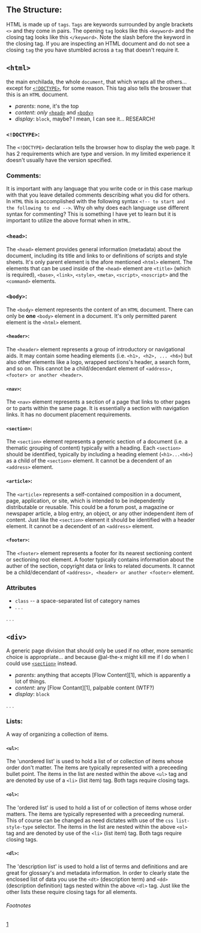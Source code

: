 ## The Structure:
HTML is made up of `tags`.  `Tags` are keywords surrounded by angle brackets `<>` and they come in pairs.  The opening `tag` looks like this `<keyword>` and the closing tag looks like this `</keyword>`.  Note the slash before the keyword in the closing tag.  If you are inspecting an HTML document and do not see a closing `tag` the you have stumbled across a `tag` that doesn't require it.

## `<html>`

the main enchilada, the whole `document`, that which wraps all the others... except for [`<!DOCTYPE>`](#doctype), for some reason.  This tag also tells the broswer that this is an `HTML` document.

* _parents_: none, it's the top
* _content_: _only_ [`<head>`](#head) and [`<body>`](#body)
* _display_: `block`, maybe? I mean, I can see it... RESEARCH!

### `<!DOCTYPE>`:
The `<!DOCTYPE>` declaration tells the browser how to display the web page.  It has 2 requirements which are type and version.  In my limited experience it doesn't usually have the version specified.

### Comments:
It is important with any language that you write code or in this case markup with that you leave detailed comments describing what you did for others.  In `HTML` this is accomplished with the following syntax `<!-- to start and the following to end -->`.  Why oh why does each language use different syntax for commenting?  This is something I have yet to learn but it is important to utilize the above format when in `HTML`.

### `<head>`:
The `<head>` element provides general information (metadata) about the document, including its title and links to or definitions of scripts and style sheets.  It's only parent element is the afore mentioned `<html>` element.  The elements that can be used inside of the `<head>` element are `<title>` (which is required), `<base>`, `<link>`, `<style>`, `<meta>`, `<script>`, `<noscript>` and the `<command>` elements.

### `<body>`:
The `<body>` element represents the content of an `HTML` document.  There can only be **one** `<body>` element in a document.  It's only permitted parent element is the `<html>` element.

#### `<header>`:
The `<header>` element represents a group of introductory or navigational aids.  It may contain some heading elements (i.e. `<h1>, <h2>, ... <h6>`) but also other elements like a logo, wrapped sections's header, a search form, and so on.  This cannot be a child/decendant element of `<address>, <footer> or another <header>`.

#### `<nav>`:
The `<nav>` element represents a section of a page that links to other pages or to parts within the same page.  It is essentially a section with navigation links.  It has no document placement requirements.

#### `<section>`:
The `<section>` element represents a generic section of a document (i.e. a thematic grouping of content) typically with a heading.  Each `<section>` should be identified, typically by including a heading element (`<h1>...<h6>`) as a child of the `<section>` element.  It cannot be a decendent of an `<address>` element.

#### `<article>`:
The `<article>` represents a self-contained composition in a document, page, application, or site, which is intended to be independently distributable or reusable.  This could be a forum post, a magazine or newspaper article, a blog entry, an object, or any other independent item of content.  Just like the `<section>` element it should be identified with a header element.  It cannot be a decendent of an `<address>` element.

#### `<footer>`:
The `<footer>` element represents a footer for its nearest sectioning content or sectioning root element.  A footer typically contains information about the auther of the section, copyright data or links to related documents.  It cannot be a child/decendant of `<address>, <header> or another <footer>` element.

### Attributes

* `class` -- a space-separated list of category names
* . . .

. . .

## `<div>`

A generic page division that should only be used if no other, more semantic choice is appropriate... and because @al-the-x might kill me if I do when I could use [`<section>`](#section) instead.

* _parents_: anything that accepts [Flow Content][1], which is apparently a lot of things.
* _content_: any [Flow Contant][1], palpable content (WTF?)
* _display_: `block`

. . .

### Lists:
A way of organizing a collection of items.

#### `<ul>`:
The 'unordered list' is used to hold a list of or collection of items whose order don't matter.  The items are typically represented with a preceeding bullet point.  The items in the list are nested within the above `<ul>` tag and are denoted by use of a `<li>` (list item) tag.  Both tags require closing tags.
#### `<ol>`:
The 'ordered list' is used to hold a list of or collection of items whose order matters.  The items are typically represented with a preceeding numeral.  This of course can be changed as need dictates with use of the `css list-style-type` selector.  The items in the list are nested within the above `<ol>` tag and are denoted by use of the `<li>` (list item) tag.  Both tags require closing tags.
#### `<dl>`:
The 'description list' is used to hold a list of terms and definitions and are great for glossary's and metadata information.  In order to clearly state the enclosed list of data you use the `<dt>` (description term) and `<dd>` (description definition) tags nested within the above `<dl>` tag.  Just like the other lists these require closing tags for all elements.


###### Footnotes

[1](https://developer.mozilla.org/en-US/docs/Web/Guide/HTML/Content_categories#Flow_content)
